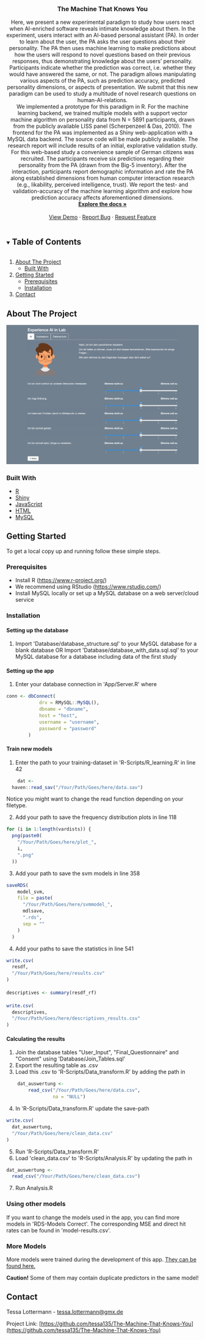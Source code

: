 <!--
*** Thanks for checking out the Best-README-Template. If you have a suggestion
*** that would make this better, please fork the repo and create a pull request
*** or simply open an issue with the tag "enhancement".
*** Thanks again! Now go create something AMAZING! :D
***
***
***
*** To avoid retyping too much info. Do a search and replace for the following:
*** tessa135, The-Machine-That-Knows-You, twitter_handle, tessa.lottermann@gmx.de, The Machine That Knows You, project_description
-->



<!-- PROJECT SHIELDS -->
<!--
*** I'm using markdown "reference style" links for readability.
*** Reference links are enclosed in brackets [ ] instead of parentheses ( ).
*** See the bottom of this document for the declaration of the reference variables
*** for contributors-url, forks-url, etc. This is an optional, concise syntax you may use.
*** https://www.markdownguide.org/basic-syntax/#reference-style-links

[![Contributors][contributors-shield]][contributors-url]
[![Forks][forks-shield]][forks-url]
[![Stargazers][stars-shield]][stars-url]
[![Issues][issues-shield]][issues-url]
[![MIT License][license-shield]][license-url]
[![LinkedIn][linkedin-shield]][linkedin-url]
-->


<!-- PROJECT LOGO -->
<br />
<p align="center">
  <a href="https://github.com/tessa135/The-Machine-That-Knows-You">
  </a>

  <h3 align="center">The Machine That Knows You</h3>

  <p align="center">
    Here, we present a new experimental paradigm to study how users react when AI-enriched software reveals intimate knowledge about them. In the experiment, users interact with an AI-based personal assistant (PA). In order to learn about the user, the PA asks the user questions about their personality. The PA then uses machine learning to make predictions about how the users will respond to novel questions based on their previous responses, thus demonstrating knowledge about the users’ personality. Participants indicate whether the prediction was correct, i.e. whether they would have answered the same, or not. The paradigm allows manipulating various aspects of the PA, such as prediction accuracy, predicted personality dimensions, or aspects of presentation. We submit that this new paradigm can be used to study a multitude of novel research questions on human-AI-relations.<br/>
	We implemented a prototype for this paradigm in R. For the machine learning backend, we trained multiple models with a support vector machine algorithm on personality data from N = 5891 participants, drawn from the publicly available LISS panel (Scherpenzeel & Das, 2010). The frontend for the PA was implemented as a Shiny web-application with a MySQL data backend. The source code will be made publicly available. The research report will include results of an initial, explorative validation study. For this web-based study a convenience sample of German citizens was recruited. The participants receive six predictions regarding their personality from the PA (drawn from the Big-5 inventory). After the interaction, participants report demographic information and rate the PA along established dimensions from human computer interaction research (e.g., likability, perceived intelligence, trust). We report the test- and validation-accuracy of the machine learning algorithm and explore how prediction accuracy affects aforementioned dimensions.  
    <br />
    <a href="https://github.com/tessa135/The-Machine-That-Knows-You"><strong>Explore the docs »</strong></a>
    <br />
    <br />
    <a href="https://experienceai.shinyapps.io/experienceai/" target="_blank">View Demo</a>
    ·
    <a href="https://github.com/tessa135/The-Machine-That-Knows-You/issues">Report Bug</a>
    ·
    <a href="https://github.com/tessa135/The-Machine-That-Knows-You/issues">Request Feature</a>
  </p>
</p>



<!-- TABLE OF CONTENTS -->
<details open="open">
  <summary><h2 style="display: inline-block">Table of Contents</h2></summary>
  <ol>
    <li>
      <a href="#about-the-project">About The Project</a>
      <ul>
        <li><a href="#built-with">Built With</a></li>
      </ul>
    </li>
    <li>
      <a href="#getting-started">Getting Started</a>
      <ul>
        <li><a href="#prerequisites">Prerequisites</a></li>
        <li><a href="#installation">Installation</a></li>
      </ul>
    </li>
    <!--<li><a href="#usage">Usage</a></li>
    <li><a href="#roadmap">Roadmap</a></li>
    <li><a href="#contributing">Contributing</a></li>
    <li><a href="#license">License</a></li>-->
    <li><a href="#contact">Contact</a></li>
   <!-- <li><a href="#acknowledgements">Acknowledgements</a></li>-->
  </ol>
</details>



<!-- ABOUT THE PROJECT -->
## About The Project


 <a href="https://experienceai.shinyapps.io/experienceai/">
    <img src="images/screenshot.png">
  </a>

<!--Here's a blank template to get started:
**To avoid retyping too much info. Do a search and replace with your text editor for the following:**
`tessa135`, `The-Machine-That-Knows-You`, `twitter_handle`, `tessa.lottermann@gmx.de`, `The Machine That Knows You`, `project_description`
-->

### Built With

* [R](https://www.r-project.org/)
* [Shiny](https://shiny.rstudio.com/)
* [JavaScript](https://www.javascript.com/)
* [HTML](https://html.com/)
* [MySQL](https://www.mysql.com/de/)



<!-- GETTING STARTED -->
## Getting Started

To get a local copy up and running follow these simple steps.

### Prerequisites

* Install R (https://www.r-project.org/) 
* We recommend using RStudio (https://www.rstudio.com/)
* Install MySQL locally or set up a MySQL database on a web server/cloud service


### Installation

#### Setting up the database 

1. Import 'Database/database_structure.sql' to your MySQL database for a blank database OR
	Import 'Database/database_with_data.sql.sql' to your MySQL database for a  database including data of the first study 

#### Setting up the app 

1. Enter your database connection in 'App/Server.R' where 
```R
conn <- dbConnect(
        	drv = RMySQL::MySQL(),
            dbname = "dbname",
            host = "host",
            username = "username",
            password = "password"
        )
```


#### Train new models

1. Enter the path to your training-dataset in 'R-Scripts/R_learning.R' in line 42
```R
	dat <-
  haven::read_sav("/Your/Path/Goes/here/data.sav")
```
Notice you might want to change the read function depending on your filetype.

2. Add your path to save the frequency distribution plots in line 118

```R
for (i in 1:length(vardists)) {
  png(paste0(
    "/Your/Path/Goes/here/plot_",
    i,
    ".png"
  ))
```

3. Add your path to save the svm models in line 358

```R
saveRDS(
    model_svm,
    file = paste(
      "/Your/Path/Goes/here/svmmodel_",
      mdlsave,
      ".rds",
      sep = ""
    )
  )
```

4. Add your paths to save the statistics in line 541

```R
write.csv(
  resdf,
  "/Your/Path/Goes/here/results.csv"
)

descriptives <- summary(resdf_rf)

write.csv(
  descriptives,
  "/Your/Path/Goes/here/descriptives_results.csv"
)
```

#### Calculating the results

1. Join the database tables "User_Input", "Final_Questionnaire" and "Consent" using 'Database/Join_Tables.sql'
2. Export the resulting table as .csv
3. Load this .csv to 'R-Scripts/Data_transform.R' by adding the path in 
```R
	dat_auswertung <- 
		read_csv("/Your/Path/Goes/here/data.csv", 
				 na = "NULL")
```
4. In 'R-Scripts/Data_transform.R' update the save-path
```R
write.csv(
  dat_auswertung,
  "/Your/Path/Goes/here/clean_data.csv"
)
```
5. Run 'R-Scripts/Data_transform.R'
6. Load 'clean_data.csv' to 'R-Scripts/Analysis.R' by updating the path in 
```R
dat_auswertung <-
  read_csv("/Your/Path/Goes/here/clean_data.csv")
```
7. Run Analysis.R

### Using other models

If you want to change the models used in the app, you can find more models in 'RDS-Models Correct'. The corresponding MSE and direct hit rates can be found in 'model-results.csv'.

### More Models 

More models were trained during the development of this app. [They can be found here.](https://drive.google.com/drive/folders/1SlZylGMf3l_lBntxYO_o8XBM6ZDE2jVx?usp=sharing)

**Caution!** Some of them may contain duplicate predictors in the same model! 

<!-- USAGE EXAMPLES 
## Usage

Use this space to show useful examples of how a project can be used. Additional screenshots, code examples and demos work well in this space. You may also link to more resources.

_For more examples, please refer to the [Documentation](https://example.com)_

-->

<!-- ROADMAP
## Roadmap

See the [open issues](https://github.com/tessa135/The-Machine-That-Knows-You/issues) for a list of proposed features (and known issues).

-->

<!-- CONTRIBUTING
## Contributing

Contributions are what make the open source community such an amazing place to be learn, inspire, and create. Any contributions you make are **greatly appreciated**.

1. Fork the Project
2. Create your Feature Branch (`git checkout -b feature/AmazingFeature`)
3. Commit your Changes (`git commit -m 'Add some AmazingFeature'`)
4. Push to the Branch (`git push origin feature/AmazingFeature`)
5. Open a Pull Request

 -->

<!-- LICENSE 
## License

Distributed under the MIT License. See `LICENSE` for more information.
-->


<!-- CONTACT -->
## Contact

Tessa Lottermann - tessa.lottermann@gmx.de

Project Link: [https://github.com/tessa135/The-Machine-That-Knows-You](https://github.com/tessa135/The-Machine-That-Knows-You)



<!-- ACKNOWLEDGEMENTS 
## Acknowledgements

* []()
* []()
* []()

-->



<!-- MARKDOWN LINKS & IMAGES -->
<!-- https://www.markdownguide.org/basic-syntax/#reference-style-links -->
[contributors-shield]: https://img.shields.io/github/contributors/tessa135/repo.svg?style=for-the-badge
[contributors-url]: https://github.com/tessa135/repo/graphs/contributors
[forks-shield]: https://img.shields.io/github/forks/tessa135/repo.svg?style=for-the-badge
[forks-url]: https://github.com/tessa135/repo/network/members
[stars-shield]: https://img.shields.io/github/stars/tessa135/repo.svg?style=for-the-badge
[stars-url]: https://github.com/tessa135/repo/stargazers
[issues-shield]: https://img.shields.io/github/issues/tessa135/repo.svg?style=for-the-badge
[issues-url]: https://github.com/tessa135/repo/issues
[license-shield]: https://img.shields.io/github/license/tessa135/repo.svg?style=for-the-badge
[license-url]: https://github.com/tessa135/repo/blob/master/LICENSE.txt
[linkedin-shield]: https://img.shields.io/badge/-LinkedIn-black.svg?style=for-the-badge&logo=linkedin&colorB=555
[linkedin-url]: https://linkedin.com/in/tessa135
